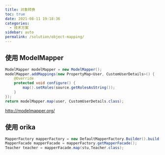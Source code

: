 ```yaml
---
title: 对象转换
toc: true
date: 2021-08-11 19:18:36
categories: 
  - 技术方案
sidebar: auto
permalink: /solution/object-mapping/
---
```


## 使用 ModelMapper

```java
ModelMapper modelMapper = new ModelMapper();
modelMapper.addMappings(new PropertyMap<User, CustomUserDetails>() {
    @Override
    protected void configure() {
        map().setRoles(source.getRolesAsString());
    }
});
return modelMapper.map(user, CustomUserDetails.class);
```

http://modelmapper.org/



## 使用 orika



```java
MapperFactory mapperFactory = new DefaultMapperFactory.Builder().build();
MapperFacade mapperFacade = mapperFactory.getMapperFacade();
Teacher teacher = mapperFacade.map(stu,Teacher.class);
```

